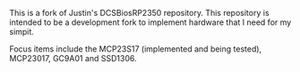 This is a fork of Justin's DCSBiosRP2350 repository.
This repository is intended to be a development fork to implement hardware that I need for my simpit.

Focus items include the MCP23S17 (implemented and being tested), MCP23017, GC9A01 and SSD1306.
